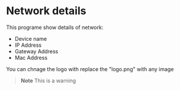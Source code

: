 <h1>Network details</h1>
<p>This programe show details of network:
<ul>
  <li>Device name</li>
  <li>IP Address</li>
  <li>Gateway Address</li>
  <li>Mac Address</li>
</ul>
</p>
<p>You can chnage the logo with replace the "logo.png" with any image</p>

> **Note**
> This is a warning

